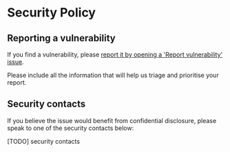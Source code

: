 # Security Policy

## Reporting a vulnerability

If you find a vulnerability, please
[report it by opening a 'Report vulnerability' issue](https://github.com/ionos-cloud/cert-manager-webhook-ionos-cloud/new?template=report_vulnerability.md).

Please include all the information that will help us triage and prioritise your report.

## Security contacts

If you believe the issue would benefit from confidential disclosure,
please speak to one of the security contacts below:

[TODO] security contacts
